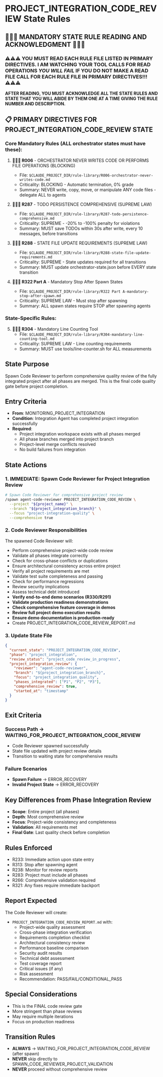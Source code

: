 # PROJECT_INTEGRATION_CODE_REVIEW State Rules

## 🔴🔴🔴 MANDATORY STATE RULE READING AND ACKNOWLEDGMENT 🔴🔴🔴

### ⚠️⚠️⚠️ YOU MUST READ EACH RULE FILE LISTED IN PRIMARY DIRECTIVES. **I AM WATCHING YOUR TOOL CALLS FOR READ OPERATIONS** *YOU WILL FAIL* IF YOU DO NOT MAKE A READ FILE CALL FOR EACH RULE FILE IN PRIMARY DIRECTIVES!!! ⚠️⚠️⚠️

**AFTER READING, YOU MUST ACKNOWLEDGE ALL THE STATE RULES AND STATE THAT YOU WILL ABIDE BY THEM ONE AT A TIME GIVING THE RULE NUMBER AND DESCRIPTION.**

## 📋 PRIMARY DIRECTIVES FOR PROJECT_INTEGRATION_CODE_REVIEW STATE

### Core Mandatory Rules (ALL orchestrator states must have these):

1. **🚨🚨🚨 R006** - ORCHESTRATOR NEVER WRITES CODE OR PERFORMS FILE OPERATIONS (BLOCKING)
   - File: `$CLAUDE_PROJECT_DIR/rule-library/R006-orchestrator-never-writes-code.md`
   - Criticality: BLOCKING - Automatic termination, 0% grade
   - Summary: NEVER write, copy, move, or manipulate ANY code files - delegate ALL to agents

2. **🔴🔴🔴 R287** - TODO PERSISTENCE COMPREHENSIVE (SUPREME LAW)
   - File: `$CLAUDE_PROJECT_DIR/rule-library/R287-todo-persistence-comprehensive.md`
   - Criticality: SUPREME - -20% to -100% penalty for violations
   - Summary: MUST save TODOs within 30s after write, every 10 messages, before transitions

3. **🔴🔴🔴 R288** - STATE FILE UPDATE REQUIREMENTS (SUPREME LAW)
   - File: `$CLAUDE_PROJECT_DIR/rule-library/R288-state-file-update-requirements.md`
   - Criticality: SUPREME - State updates required for all transitions
   - Summary: MUST update orchestrator-state.json before EVERY state transition

4. **🔴🔴🔴 R322 Part A** - Mandatory Stop After Spawn States
   - File: `$CLAUDE_PROJECT_DIR/rule-library/R322 Part A-mandatory-stop-after-spawn.md`
   - Criticality: SUPREME LAW - Must stop after spawning
   - Summary: ALL spawn states require STOP after spawning agents

### State-Specific Rules:

5. **🔴🔴🔴 R304** - Mandatory Line Counting Tool
   - File: `$CLAUDE_PROJECT_DIR/rule-library/R304-mandatory-line-counting-tool.md`
   - Criticality: SUPREME LAW - Line counting requirements
   - Summary: MUST use tools/line-counter.sh for ALL measurements

## State Purpose
Spawn Code Reviewer to perform comprehensive quality review of the fully integrated project after all phases are merged. This is the final code quality gate before project completion.

## Entry Criteria
- **From**: MONITORING_PROJECT_INTEGRATION
- **Condition**: Integration Agent has completed project integration successfully
- **Required**: 
  - Project integration workspace exists with all phases merged
  - All phase branches merged into project branch
  - Project-level merge conflicts resolved
  - No build failures from integration

## State Actions

### 1. IMMEDIATE: Spawn Code Reviewer for Project Integration Review
```bash
# Spawn Code Reviewer for comprehensive project review
/spawn agent-code-reviewer PROJECT_INTEGRATION_CODE_REVIEW \
  --project "${project_name}" \
  --branch "${project_integration_branch}" \
  --focus "project-integration-quality" \
  --comprehensive true
```

### 2. Code Reviewer Responsibilities
The spawned Code Reviewer will:
- Perform comprehensive project-wide code review
- Validate all phases integrate correctly
- Check for cross-phase conflicts or duplications
- Ensure architectural consistency across entire project
- Verify all project requirements are met
- Validate test suite completeness and passing
- Check for performance regressions
- Review security implications
- Assess technical debt introduced
- **Verify end-to-end demo scenarios (R330/R291)**
- **Validate production readiness demonstrations**
- **Check comprehensive feature coverage in demos**
- **Review full project demo execution results**
- **Ensure demo documentation is production-ready**
- Create PROJECT_INTEGRATION_CODE_REVIEW_REPORT.md

### 3. Update State File
```json
{
  "current_state": "PROJECT_INTEGRATION_CODE_REVIEW",
  "phase": "project_integration",
  "review_status": "project_code_review_in_progress",
  "project_integration_review": {
    "reviewer": "agent-code-reviewer",
    "branch": "${project_integration_branch}",
    "focus": "project_integration_quality",
    "phases_integrated": ["P1", "P2", "P3"],
    "comprehensive_review": true,
    "started_at": "timestamp"
  }
}
```

## Exit Criteria

### Success Path → WAITING_FOR_PROJECT_INTEGRATION_CODE_REVIEW
- Code Reviewer spawned successfully
- State file updated with project review details
- Transition to waiting state for comprehensive results

### Failure Scenarios
- **Spawn Failure** → ERROR_RECOVERY
- **Invalid Project State** → ERROR_RECOVERY

## Key Differences from Phase Integration Review
- **Scope**: Entire project (all phases)
- **Depth**: Most comprehensive review
- **Focus**: Project-wide consistency and completeness
- **Validation**: All requirements met
- **Final Gate**: Last quality check before completion

## Rules Enforced
- R233: Immediate action upon state entry
- R313: Stop after spawning agent
- R238: Monitor for review reports
- R283: Project must include all phases
- R266: Comprehensive validation required
- R321: Any fixes require immediate backport

## Report Expected
The Code Reviewer will create:
- `PROJECT_INTEGRATION_CODE_REVIEW_REPORT.md` with:
  - Project-wide quality assessment
  - Cross-phase integration verification
  - Requirements completion checklist
  - Architectural consistency review
  - Performance baseline comparison
  - Security audit results
  - Technical debt assessment
  - Test coverage report
  - Critical issues (if any)
  - Risk assessment
  - Recommendation: PASS/FAIL/CONDITIONAL_PASS

## Special Considerations
- This is the FINAL code review gate
- More stringent than phase reviews
- May require multiple iterations
- Focus on production readiness

## Transition Rules
- **ALWAYS** → WAITING_FOR_PROJECT_INTEGRATION_CODE_REVIEW (after spawn)
- **NEVER** skip directly to SPAWN_CODE_REVIEWER_PROJECT_VALIDATION
- **NEVER** proceed without comprehensive review